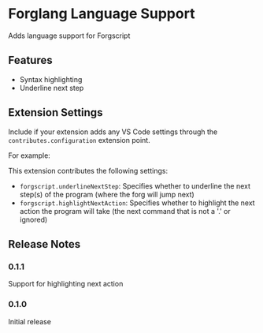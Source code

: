 # Forglang Language Support

Adds language support for Forgscript

## Features

- Syntax highlighting
- Underline next step

## Extension Settings

Include if your extension adds any VS Code settings through the `contributes.configuration` extension point.

For example:

This extension contributes the following settings:

* `forgscript.underlineNextStep`: Specifies whether to underline the next step(s) of the program (where the forg will jump next)
* `forgscript.highlightNextAction`: Specifies whether to highlight the next action the program will take (the next command that is not a '.' or ignored)

## Release Notes

### 0.1.1

Support for highlighting next action

### 0.1.0

Initial release
